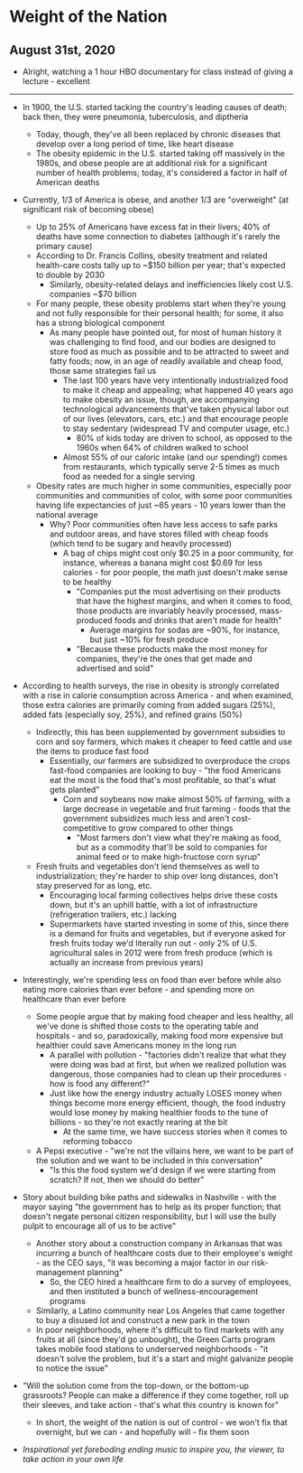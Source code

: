 # Weight of the Nation

## August 31st, 2020

-   Alright, watching a 1 hour HBO documentary for class instead of giving a lecture - excellent
--------------------------------------------------------------------------------

-   In 1900, the U.S. started tacking the country's leading causes of death; back then, they were pneumonia, tuberculosis, and diptheria
    -   Today, though, they've all been replaced by chronic diseases that develop over a long period of time, like heart disease
    -   The obesity epidemic in the U.S. started taking off massively in the 1980s, and obese people are at additional risk for a significant number of health problems; today, it's considered a factor in half of American deaths

-   Currently, 1/3 of America is obese, and another 1/3 are "overweight" (at significant risk of becoming obese)
    -   Up to 25% of Americans have excess fat in their livers; 40% of deaths have some connection to diabetes (although it's rarely the primary cause)
    -   According to Dr. Francis Collins, obesity treatment and related health-care costs tally up to ~$150 billion per year; that's expected to double by 2030
        -   Similarly, obesity-related delays and inefficiencies likely cost U.S. companies ~$70 billion
    -   For many people, these obesity problems start when they're young and not fully responsible for their personal health; for some, it also has a strong biological component
        -   As many people have pointed out, for most of human history it was challenging to find food, and our bodies are designed to store food as much as possible and to be attracted to sweet and fatty foods; now, in an age of readily available and cheap food, those same strategies fail us
            -   The last 100 years have very intentionally industrialized food to make it cheap and appealing; what happened 40 years ago to make obesity an issue, though, are accompanying technological advancements that've taken physical labor out of our lives (elevators, cars, etc.) and that encourage people to stay sedentary (widespread TV and computer usage, etc.)
                -   80% of kids today are driven to school, as opposed to the 1960s when 64% of children walked to school
            -   Almost 55% of our caloric intake (and our spending!) comes from restaurants, which typically serve 2-5 times as much food as needed for a single serving
    -   Obesity rates are much higher in some communities, especially poor communities and communities of color, with some poor communities having life expectancies of just ~65 years - 10 years lower than the national average
        -   Why? Poor communities often have less access to safe parks and outdoor areas, and have stores filled with cheap foods (which tend to be sugary and heavily processed)
            -   A bag of chips might cost only $0.25 in a poor community, for instance, whereas a banana might cost $0.69 for less calories - for poor people, the math just doesn't make sense to be healthy
                -   "Companies put the most advertising on their products that have the highest margins, and when it comes to food, those products are invariably heavily processed, mass-produced foods and drinks that aren't made for health"
                    -   Average margins for sodas are ~90%, for instance, but just ~10% for fresh produce
                -   "Because these products make the most money for companies, they're the ones that get made and advertised and sold"

-   According to health surveys, the rise in obesity is strongly correlated with a rise in calorie consumption across America - and when examined, those extra calories are primarily coming from added sugars (25%), added fats (especially soy, 25%), and refined grains (50%)
    -   Indirectly, this has been supplemented by government subsidies to corn and soy farmers, which makes it cheaper to feed cattle and use the items to produce fast food
        -   Essentially, our farmers are subsidized to overproduce the crops fast-food companies are looking to buy - "the food Americans eat the most is the food that's most profitable, so that's what gets planted"
            -   Corn and soybeans now make almost 50% of farming, with a large decrease in vegetable and fruit farming - foods that the government subsidizes much less and aren't cost-competitive to grow compared to other things
                -   "Most farmers don't view what they're making as food, but as a commodity that'll be sold to companies for animal feed or to make high-fructose corn syrup"
    -   Fresh fruits and vegetables don't lend themselves as well to industrialization; they're harder to ship over long distances, don't stay preserved for as long, etc.
        -   Encouraging local farming collectives helps drive these costs down, but it's an uphill battle, with a lot of infrastructure (refrigeration trailers, etc.) lacking
        -   Supermarkets have started investing in some of this, since there is a demand for fruits and vegetables, but if everyone asked for fresh fruits today we'd literally run out - only 2% of U.S. agricultural sales in 2012 were from fresh produce (which is actually an increase from previous years)

-   Interestingly, we're spending less on food than ever before while also eating more calories than ever before - and spending more on healthcare than ever before
    -   Some people argue that by making food cheaper and less healthy, all we've done is shifted those costs to the operating table and hospitals - and so, paradoxically, making food more expensive but healthier could save Americans money in the long run
        -   A parallel with pollution - "factories didn't realize that what they were doing was bad at first, but when we realized pollution was dangerous, those companies had to clean up their procedures - how is food any different?"
        -   Just like how the energy industry actually LOSES money when things become more energy efficient, though, the food industry would lose money by making healthier foods to the tune of billions - so they're not exactly rearing at the bit
            -   At the same time, we have success stories when it comes to reforming tobacco
    -   A Pepsi executive - "we're not the villains here, we want to be part of the solution and we want to be included in this conversation"
        -   "Is this the food system we'd design if we were starting from scratch? If not, then we should do better"

-   Story about building bike paths and sidewalks in Nashville - with the mayor saying "the government has to help as its proper function; that doesn't negate personal citizen responsibility, but I will use the bully pulpit to encourage all of us to be active"
    -   Another story about a construction company in Arkansas that was incurring a bunch of healthcare costs due to their employee's weight - as the CEO says, "it was becoming a major factor in our risk-management planning"
        -   So, the CEO hired a healthcare firm to do a survey of employees, and then instituted a bunch of wellness-encouragement programs
    -   Similarly, a Latino community near Los Angeles that came together to buy a disused lot and construct a new park in the town
    -   In poor neighborhoods, where it's difficult to find markets with any fruits at all (since they'd go unbought), the Green Carts program takes mobile food stations to underserved neighborhoods - "it doesn't solve the problem, but it's a start and might galvanize people to notice the issue"

-   "Will the solution come from the top-down, or the bottom-up grassroots? People can make a difference if they come together, roll up their sleeves, and take action - that's what this country is known for"
    -   In short, the weight of the nation is out of control - we won't fix that overnight, but we can - and hopefully will - fix them soon

-   *Inspirational yet foreboding ending music to inspire you, the viewer, to take action in your own life*
